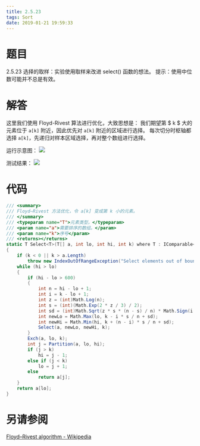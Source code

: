 ```yaml
---
title: 2.5.23
tags: Sort
date: 2019-01-21 19:59:33
---
```


# 题目

2.5.23
选择的取样：实验使用取样来改进 select() 函数的想法。
提示：使用中位数可能并不总是有效。

# 解答

这里我们使用 Floyd-Rivest 算法进行优化，大致思想是：
我们期望第 $ k $ 大的元素位于 `a[k]` 附近，因此优先对 `a[k]` 附近的区域进行选择。
每次切分时枢轴都选择 `a[k]`，先递归对样本区域选择，再对整个数组进行选择。

运行示意图：
![](./1.gif)

测试结果：
![](./2.png)

# 代码

```csharp
/// <summary>
/// Floyd–Rivest 方法优化，令 a[k] 变成第 k 小的元素。
/// </summary>
/// <typeparam name="T">元素类型。</typeparam>
/// <param name="a">需要排序的数组。</param>
/// <param name="k">序号</param>
/// <returns></returns>
static T Select<T>(T[] a, int lo, int hi, int k) where T : IComparable<T>
{
    if (k < 0 || k > a.Length)
        throw new IndexOutOfRangeException("Select elements out of bounds");          
    while (hi > lo)
    {
        if (hi - lo > 600)
        {
            int n = hi - lo + 1;
            int i = k - lo + 1;
            int z = (int)Math.Log(n);
            int s = (int)(Math.Exp(2 * z / 3) / 2);
            int sd = (int)Math.Sqrt(z * s * (n - s) / n) * Math.Sign(i - n / 2) / 2;
            int newLo = Math.Max(lo, k - i * s / n + sd);
            int newHi = Math.Min(hi, k + (n - i) * s / n + sd);
            Select(a, newLo, newHi, k);
        }
        Exch(a, lo, k);
        int j = Partition(a, lo, hi);
        if (j > k)
            hi = j - 1;
        else if (j < k)
            lo = j + 1;
        else
            return a[j];
    }
    return a[lo];
}
```

# 另请参阅

[Floyd–Rivest algorithm - Wikipedia](https://en.wikipedia.org/wiki/Floyd–Rivest_algorithm)